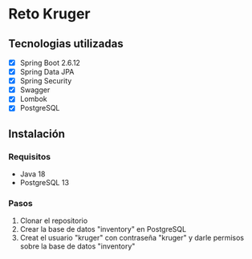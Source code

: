 # Reto Kruger

## Tecnologias utilizadas

- [x] Spring Boot 2.6.12
- [x] Spring Data JPA
- [x] Spring Security
- [x] Swagger
- [x] Lombok
- [x] PostgreSQL

## Instalación

### Requisitos

- Java 18
- PostgreSQL 13

### Pasos

1. Clonar el repositorio
2. Crear la base de datos "inventory" en PostgreSQL
3. Creat el usuario "kruger" con contraseña "kruger" y darle permisos sobre la base de datos "inventory"
